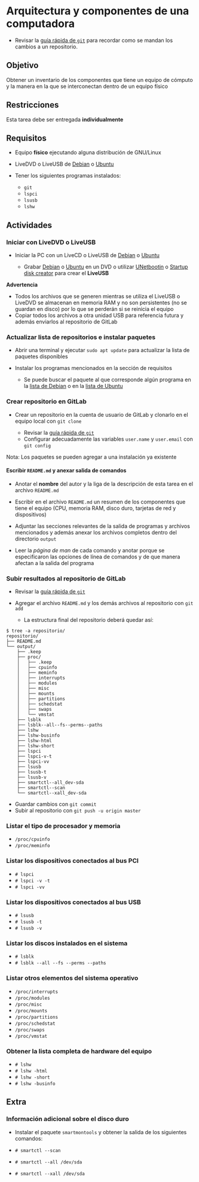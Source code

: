# Arquitectura y componentes de una computadora

* Revisar la [guía rápida de `git`](../git.md "man 1 git") para recordar como se mandan los cambios a un repositorio.

## Objetivo

Obtener un inventario de los componentes que tiene un equipo de cómputo y la manera en la que se interconectan dentro de un equipo físico

## Restricciones

Esta tarea debe ser entregada **individualmente**

## Requisitos

+ Equipo **físico** ejecutando alguna distribución de GNU/Linux
+ LiveDVD o LiveUSB de [Debian][debian-live] o [Ubuntu][ubuntu-live]
+ Tener los siguientes programas instalados:

  - `git`
  - `lspci`
  - `lsusb`
  - `lshw`

## Actividades

### Iniciar con LiveDVD o LiveUSB

+ Iniciar la PC con un LiveCD o LiveUSB de [Debian][debian-live] o [Ubuntu][ubuntu-live]

  - Grabar [Debian][debian-live] o [Ubuntu][ubuntu-live] en un DVD o utilizar [UNetbootin][unetbootin] o [Startup disk creator][ubuntu-live-info] para crear el **LiveUSB**

>>>
**Advertencia**

+ Todos los archivos que se generen mientras se utiliza el LiveUSB o LiveDVD se almacenan en memoria RAM y no son persistentes (no se guardan en disco) por lo que se perderán si se reinicia el equipo
+ Copiar todos los archivos a otra unidad USB para referencia futura y además enviarlos al repositorio de GitLab
>>>

### Actualizar lista de repositorios e instalar paquetes

+ Abrir una terminal y ejecutar `sudo apt update` para actualizar la lista de paquetes disponibles
+ Instalar los programas mencionados en la sección de requisitos

  - Se puede buscar el paquete al que corresponde algún programa en la [lista de Debian][debian-packages] o en la [lista de Ubuntu][ubuntu-packages]

### Crear repositorio en GitLab

+ Crear un repositorio en la cuenta de usuario de GitLab y clonarlo en el equipo local con `git clone`

  - Revisar la [guía rápida de `git`][guia-git]
  - Configurar adecuadamente las variables `user.name` y `user.email` con `git config`
>>>
Nota: Los paquetes se pueden agregar a una instalación ya existente
>>>

#### Escribir `README.md` y anexar salida de comandos

+ Anotar el **nombre** del autor y la liga de la descripción de esta tarea en el archivo `README.md`

+ Escribir en el archivo `README.md` un resumen de los componentes que tiene el equipo (CPU, memoria RAM, disco duro, tarjetas de red y dispositivos)

+ Adjuntar las secciones relevantes de la salida de programas y archivos mencionados y además anexar los archivos completos dentro del directorio `output`

+ Leer la _página de man_ de cada comando y anotar porque se especificaron las opciones de línea de comandos y de que manera afectan a la salida del programa

### Subir resultados al repositorio de GitLab

+ Revisar la [guía rápida de `git`][guia-git]
+ Agregar el archivo `README.md` y los demás archivos al repositorio con `git add`

  - La estructura final del repositorio deberá quedar así:

```
$ tree -a repositorio/
repositorio/
├── README.md
└── output/
    ├── .keep
    ├── proc/
    │   ├── .keep
    │   ├── cpuinfo
    │   ├── meminfo
    │   ├── interrupts
    │   ├── modules
    │   ├── misc
    │   ├── mounts
    │   ├── partitions
    │   ├── schedstat
    │   ├── swaps
    │   └── vmstat
    ├── lsblk
    ├── lsblk--all--fs--perms--paths
    ├── lshw
    ├── lshw-businfo
    ├── lshw-html
    ├── lshw-short
    ├── lspci
    ├── lspci-v-t
    ├── lspci-vv
    ├── lsusb
    ├── lsusb-t
    ├── lsusb-v
    ├── smartctl--all_dev-sda
    ├── smartctl--scan
    └── smartctl--xall_dev-sda
```

+ Guardar cambios con `git commit`
+ Subir al repositorio con `git push -u origin master`

### Listar el tipo de procesador y memoria

+ `/proc/cpuinfo`
+ `/proc/meminfo`

### Listar los dispositivos conectados al bus PCI

+ `# lspci`
+ `# lspci -v -t`
+ `# lspci -vv`

### Listar los dispositivos conectados al bus USB

+ `# lsusb`
+ `# lsusb -t`
+ `# lsusb -v`

### Listar los discos instalados en el sistema

+ `# lsblk`
+ `# lsblk --all --fs --perms --paths`

### Listar otros elementos del sistema operativo

+ `/proc/interrupts`
+ `/proc/modules`
+ `/proc/misc`
+ `/proc/mounts`
+ `/proc/partitions`
+ `/proc/schedstat`
+ `/proc/swaps`
+ `/proc/vmstat`

### Obtener la lista completa de hardware del equipo

+ `# lshw`
+ `# lshw -html`
+ `# lshw -short`
+ `# lshw -businfo`

## Extra

### Información adicional sobre el disco duro

+ Instalar el paquete `smartmontools` y obtener la salida de los siguientes comandos:

+ `# smartctl --scan`
+ `# smartctl --all /dev/sda`
+ `# smartctl --xall /dev/sda`

[guia-git]: ../git.md "Guía rápida de git"
[unetbootin]: https://unetbootin.github.io/ "UNetbootin: LiveUSB creator"
[debian-live-info]: https://www.debian.org/CD/live/ "Debian LiveDVD"
[ubuntu-live-info]: https://tutorials.ubuntu.com/tutorial/try-ubuntu-before-you-install "Ubuntu LiveUSB"
[debian-live]: https://cdimage.debian.org/debian-cd/current-live/amd64/iso-hybrid/ "Debian 9 stretch live"
[ubuntu-live]: http://releases.ubuntu.com/bionic/ "Ubuntu 18.04 LTS bionic beaver"
[debian-packages]: https://packages.ubuntu.com/ "Lista de paquetes de Debian"
[ubuntu-packages]: https://packages.ubuntu.com/ "Lista de paquetes de Ubuntu"
